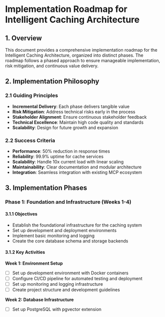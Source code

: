 # Implementation Roadmap for Intelligent Caching Architecture

## 1. Overview

This document provides a comprehensive implementation roadmap for the Intelligent Caching Architecture, organized into distinct phases. The roadmap follows a phased approach to ensure manageable implementation, risk mitigation, and continuous value delivery.

## 2. Implementation Philosophy

### 2.1 Guiding Principles

- **Incremental Delivery**: Each phase delivers tangible value
- **Risk Mitigation**: Address technical risks early in the process
- **Stakeholder Alignment**: Ensure continuous stakeholder feedback
- **Technical Excellence**: Maintain high code quality and standards
- **Scalability**: Design for future growth and expansion

### 2.2 Success Criteria

- **Performance**: 50% reduction in response times
- **Reliability**: 99.9% uptime for cache services
- **Scalability**: Handle 10x current load with linear scaling
- **Maintainability**: Clear documentation and modular architecture
- **Integration**: Seamless integration with existing MCP ecosystem

## 3. Implementation Phases

### Phase 1: Foundation and Infrastructure (Weeks 1-4)

#### 3.1.1 Objectives
- Establish the foundational infrastructure for the caching system
- Set up development and deployment environments
- Implement basic monitoring and logging
- Create the core database schema and storage backends

#### 3.1.2 Key Activities

**Week 1: Environment Setup**
- [ ] Set up development environment with Docker containers
- [ ] Configure CI/CD pipeline for automated testing and deployment
- [ ] Set up monitoring and logging infrastructure
- [ ] Create project structure and development guidelines

**Week 2: Database Infrastructure**
- [ ] Set up PostgreSQL with pgvector extension